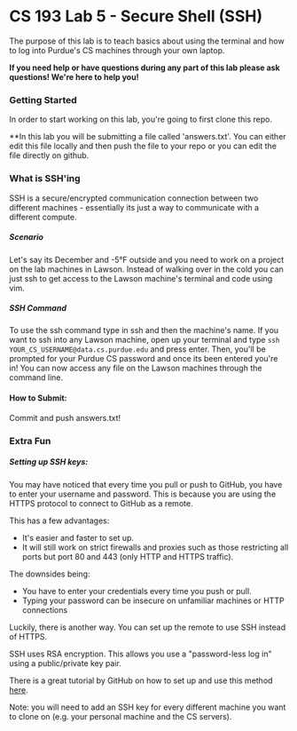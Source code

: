 # CS 193 Lab 5 - Secure Shell (SSH)
The purpose of this lab is to teach basics about using the terminal and how to log into Purdue's CS machines through your own laptop.

**If you need help or have questions during any part of this lab please ask questions! We're here to help you!**

### Getting Started
In order to start working on this lab, you're going to first clone this repo. 

**In this lab you will be submitting a file called 'answers.txt'. You can either edit this file locally and then push the file to your repo or you can edit the file directly on github.  

### What is SSH'ing
SSH is a secure/encrypted communication connection between two different machines - essentially its just a way to communicate with a different compute. 

##### Scenario
Let's say its December and -5°F outside and you need to work on a project on the lab machines in Lawson. Instead of walking over in the cold you can just ssh to get access to the Lawson machine's terminal and code using vim.

##### SSH Command
To use the ssh command type in ssh and then the machine's name. If you want to ssh into any Lawson machine, open up your terminal and type `ssh YOUR_CS_USERNAME@data.cs.purdue.edu` and press enter. Then, you'll be prompted for your Purdue CS password and once its been entered you're in! You can now access any file on the Lawson machines through the command line. 
       
#### How to Submit: 
Commit and push answers.txt!

### Extra Fun

##### Setting up SSH keys:

You may have noticed that every time you pull or push to GitHub, you have to enter your username and password. This is because you are using the HTTPS protocol to connect to GitHub as a remote.

This has a few advantages:

* It's easier and faster to set up.
* It will still work on strict firewalls and proxies such as those restricting
  all ports but port 80 and 443 (only HTTP and HTTPS traffic).

The downsides being:

* You have to enter your credentials every time you push or pull.
* Typing your password can be insecure on unfamiliar machines or HTTP
  connections

Luckily, there is another way. You can set up the remote to use SSH instead of
HTTPS.

SSH uses RSA encryption. This allows you use a "password-less log in" using a
public/private key pair.

There is a great tutorial by GitHub on how to set up and use this method
[here](https://help.github.com/articles/generating-ssh-keys/).

Note: you will need to add an SSH key for every different machine you want
to clone on (e.g. your personal machine and the CS servers).
